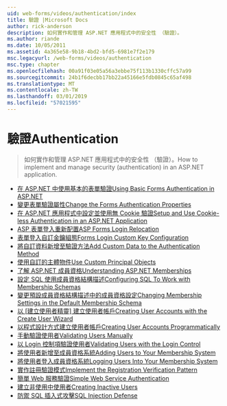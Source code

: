 ```yaml
---
uid: web-forms/videos/authentication/index
title: 驗證 |Microsoft Docs
author: rick-anderson
description: 如何實作和管理 ASP.NET 應用程式中的安全性 （驗證）。
ms.author: riande
ms.date: 10/05/2011
ms.assetid: 4a365e58-9b18-4bd2-bfd5-6981e7f2e179
msc.legacyurl: /web-forms/videos/authentication
msc.type: chapter
ms.openlocfilehash: 00a91f03e05a56a3ebbe75f113b1330cffc57a99
ms.sourcegitcommit: 24b1f6decbb17bb22a45166e5fdb0845c65af498
ms.translationtype: MT
ms.contentlocale: zh-TW
ms.lasthandoff: 03/01/2019
ms.locfileid: "57021595"
---
```

<a name="authentication"></a><span data-ttu-id="d65cd-103">驗證</span><span class="sxs-lookup"><span data-stu-id="d65cd-103">Authentication</span></span>
====================
> <span data-ttu-id="d65cd-104">如何實作和管理 ASP.NET 應用程式中的安全性 （驗證）。</span><span class="sxs-lookup"><span data-stu-id="d65cd-104">How to implement and manage security (authentication) in an ASP.NET application.</span></span>


- [<span data-ttu-id="d65cd-105">在 ASP.NET 中使用基本的表單驗證</span><span class="sxs-lookup"><span data-stu-id="d65cd-105">Using Basic Forms Authentication in ASP.NET</span></span>](using-basic-forms-authentication-in-aspnet.md)
- [<span data-ttu-id="d65cd-106">變更表單驗證屬性</span><span class="sxs-lookup"><span data-stu-id="d65cd-106">Change the Forms Authentication Properties</span></span>](how-to-change-the-forms-authentication-properties.md)
- [<span data-ttu-id="d65cd-107">在 ASP.NET 應用程式中設定並使用無 Cookie 驗證</span><span class="sxs-lookup"><span data-stu-id="d65cd-107">Setup and Use Cookie-less Authentication in an ASP.NET Application</span></span>](how-to-setup-and-use-cookie-less-authentication-in-an-aspnet-application.md)
- [<span data-ttu-id="d65cd-108">ASP 表單登入重新配置</span><span class="sxs-lookup"><span data-stu-id="d65cd-108">ASP Forms Login Relocation</span></span>](asp-forms-login-relocation.md)
- [<span data-ttu-id="d65cd-109">表單登入自訂金鑰組態</span><span class="sxs-lookup"><span data-stu-id="d65cd-109">Forms Login Custom Key Configuration</span></span>](forms-login-custom-key-configuration.md)
- [<span data-ttu-id="d65cd-110">將自訂資料新增至驗證方法</span><span class="sxs-lookup"><span data-stu-id="d65cd-110">Add Custom Data to the Authentication Method</span></span>](add-custom-data-to-the-authentication-method.md)
- [<span data-ttu-id="d65cd-111">使用自訂的主體物件</span><span class="sxs-lookup"><span data-stu-id="d65cd-111">Use Custom Principal Objects</span></span>](use-custom-principal-objects.md)
- [<span data-ttu-id="d65cd-112">了解 ASP.NET 成員資格</span><span class="sxs-lookup"><span data-stu-id="d65cd-112">Understanding ASP.NET Memberships</span></span>](understanding-aspnet-memberships.md)
- [<span data-ttu-id="d65cd-113">設定 SQL 使用成員資格結構描述</span><span class="sxs-lookup"><span data-stu-id="d65cd-113">Configuring SQL To Work with Membership Schemas</span></span>](configuring-sql-to-work-with-membership-schemas.md)
- [<span data-ttu-id="d65cd-114">變更預設成員資格結構描述中的成員資格設定</span><span class="sxs-lookup"><span data-stu-id="d65cd-114">Changing Membership Settings in the Default Membership Schema</span></span>](changing-membership-settings-in-the-default-membership-schema.md)
- <span data-ttu-id="d65cd-115">[以 [建立使用者精靈] 建立使用者帳戶](creating-user-accounts-with-the-create-user-wizard.md)</span><span class="sxs-lookup"><span data-stu-id="d65cd-115">[Creating User Accounts with the Create User Wizard](creating-user-accounts-with-the-create-user-wizard.md)</span></span>
- [<span data-ttu-id="d65cd-116">以程式設計方式建立使用者帳戶</span><span class="sxs-lookup"><span data-stu-id="d65cd-116">Creating User Accounts Programmatically</span></span>](creating-user-accounts-programmatically.md)
- [<span data-ttu-id="d65cd-117">手動驗證使用者</span><span class="sxs-lookup"><span data-stu-id="d65cd-117">Validating Users Manually</span></span>](validating-users-manually.md)
- [<span data-ttu-id="d65cd-118">以 Login 控制項驗證使用者</span><span class="sxs-lookup"><span data-stu-id="d65cd-118">Validating Users with the Login Control</span></span>](validating-users-with-the-login-control.md)
- [<span data-ttu-id="d65cd-119">將使用者新增至成員資格系統</span><span class="sxs-lookup"><span data-stu-id="d65cd-119">Adding Users to Your Membership System</span></span>](adding-users-to-your-membership-system.md)
- [<span data-ttu-id="d65cd-120">將使用者登入成員資格系統</span><span class="sxs-lookup"><span data-stu-id="d65cd-120">Logging Users Into Your Membership System</span></span>](logging-users-into-your-membership-system.md)
- [<span data-ttu-id="d65cd-121">實作註冊驗證模式</span><span class="sxs-lookup"><span data-stu-id="d65cd-121">Implement the Registration Verification Pattern</span></span>](implement-the-registration-verification-pattern.md)
- [<span data-ttu-id="d65cd-122">簡單 Web 服務驗證</span><span class="sxs-lookup"><span data-stu-id="d65cd-122">Simple Web Service Authentication</span></span>](simple-web-service-authentication.md)
- [<span data-ttu-id="d65cd-123">建立非使用中使用者</span><span class="sxs-lookup"><span data-stu-id="d65cd-123">Creating Inactive Users</span></span>](creating-inactive-users.md)
- [<span data-ttu-id="d65cd-124">防禦 SQL 插入式攻擊</span><span class="sxs-lookup"><span data-stu-id="d65cd-124">SQL Injection Defense</span></span>](sql-injection-defense.md)
